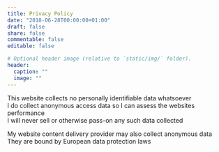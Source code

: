 ```yaml
---
title: Privacy Policy
date: "2018-06-28T00:00:00+01:00"
draft: false
share: false
commentable: false
editable: false

# Optional header image (relative to `static/img/` folder).
header:
  caption: ""
  image: ""
---
```


This website collects no personally identifiable data whatsoever\
I do collect anonymous access data so I can assess the websites performance\
I will never sell or otherwise pass-on any such data collected

My website content delivery provider may also collect anonymous data\
They are bound by European data protection laws
